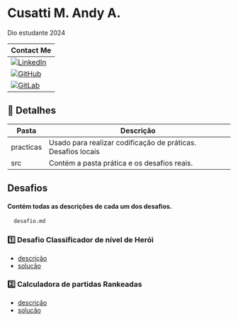 # Cusatti M. Andy A.
Dio estudante 2024

|Contact Me|
|-|
|[![LinkedIn](https://img.shields.io/badge/Pre-LinkedIn-blue?logo=linkedin)](https://www.linkedin.com/in/andy-cusatti/)
|[![GitHub](https://img.shields.io/badge/CVN-GitHub-black?logo=github)](https://github.com/macuare/dio-lab-open-source)
|[![GitLab](https://img.shields.io/badge/CVN-GitLab-orange?logo=gitlab)](https://gitlab.com/macuare)|


## 🚀 Detalhes
|Pasta|Descrição|
|-|-|
|practicas|Usado para realizar codificação de práticas. Desafios locais|
|src|Contém a pasta prática e os desafios reais.|

## Desafios
#### Contém todas as descrições de cada um dos desafios.
```https://github.com/macuare/desafio-felipao/blob/main/desafio.md
  desafio.md
```
### 1️⃣ Desafio Classificador de nível de Herói
- [descrição](https://github.com/macuare/desafio-felipao/blob/main/src/desafios/Desafio_1.md)
- [solução](https://github.com/macuare/desafio-felipao/blob/main/src/desafios/Desafio_1.js)
### 2️⃣ Calculadora de partidas Rankeadas
- [descrição](https://github.com/macuare/desafio-felipao/blob/main/src/desafios/Desafio_2.md)
- [solução](https://github.com/macuare/desafio-felipao/blob/main/src/desafios/Desafio_2.js)
